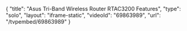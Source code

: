 {
    "title": "Asus Tri-Band Wireless Router RTAC3200 Features",
    "type": "solo",
    "layout": "iframe-static",
    "videoId": "69863989",
    "url": "\/tvpembed\/69863989"
}